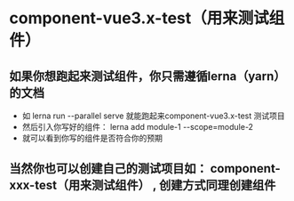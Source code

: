 <!--
 * @Description: 
 * @Author: 司马老贼
 * @Date: 2021-07-20 17:36:56
 * @LastEditTime: 2021-07-22 20:51:56
 * @LastEditors: 司马老贼
-->
# component-vue3.x-test（用来测试组件）

## 如果你想跑起来测试组件，你只需遵循lerna（yarn） 的文档

+ 如 lerna run --parallel serve  就能跑起来component-vue3.x-test 测试项目
+ 然后引入你写好的组件： lerna add module-1 --scope=module-2
+ 就可以看到你写的组件是否符合你的预期



## 当然你也可以创建自己的测试项目如： component-xxx-test（用来测试组件） , 创建方式同理创建组件